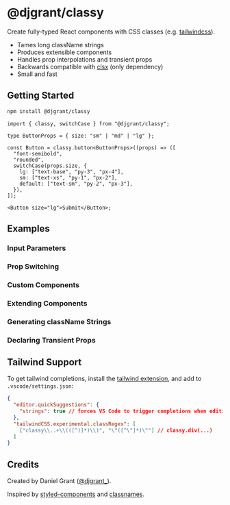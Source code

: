 # @djgrant/classy

Create fully-typed React components with CSS classes (e.g. [tailwindcss][tw]).

- Tames long className strings
- Produces extensible components
- Handles prop interpolations and transient props
- Backwards compatible with [clsx][clsx] (only dependency)
- Small and fast

## Getting Started

```sh
npm install @djgrant/classy
```

```tsx
import { classy, switchCase } from "@djgrant/classy";

type ButtonProps = { size: "sm" | "md" | "lg" };

const Button = classy.button<ButtonProps>((props) => ([
  "font-semibold",
  "rounded",
  switchCase(props.size, {
    lg: ["text-base", "py-3", "px-4"],
    sm: ["text-xs", "py-1", "px-2"],
    default: ["text-sm", "py-2", "px-3"],
  }),
]);

<Button size="lg">Submit</Button>;
```

## Examples

### Input Parameters

### Prop Switching

### Custom Components

### Extending Components

### Generating className Strings

### Declaring Transient Props

## Tailwind Support

To get tailwind completions, install the [tailwind extension][twex], and add to `.vscode/settings.json`:

```json
{
  "editor.quickSuggestions": {
    "strings": true // forces VS Code to trigger completions when editing "string" content
  },
  "tailwindCSS.experimental.classRegex": [
    ["classy\\..+\\(([^)]*)\\)", "\"([^\"]*)\""] // classy.div(...)
  ]
}
```

## Credits

Created by Daniel Grant ([@djgrant\_][djg]).

Inspired by [styled-components][sc] and [classnames][cn].

[tw]: https://tailwindcss.com
[twex]: https://marketplace.visualstudio.com/items?itemName=bradlc.vscode-tailwindcss
[sc]: https://styled-components.com
[cn]: https://www.npmjs.com/package/classnames
[clsx]: https://github.com/lukeed/clsx
[djg]: https://twitter.com/djgrant_
